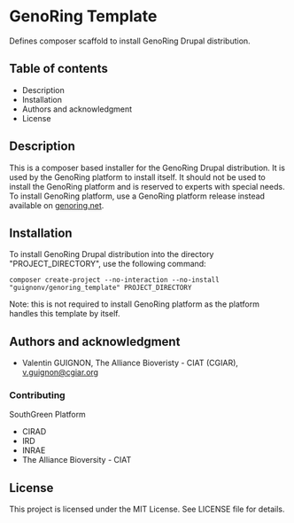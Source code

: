 # GenoRing Template

Defines composer scaffold to install GenoRing Drupal distribution.


## Table of contents

- Description
- Installation
- Authors and acknowledgment
- License


## Description

This is a composer based installer for the GenoRing Drupal distribution. It is
used by the GenoRing platform to install itself. It should not be used to
install the GenoRing platform and is reserved to experts with special needs.
To install GenoRing platform, use a GenoRing platform release instead available
on [genoring.net](http://www.genoring.net).


## Installation

To install GenoRing Drupal distribution into the directory "PROJECT_DIRECTORY",
use the following command:
  ```
  composer create-project --no-interaction --no-install "guignonv/genoring_template" PROJECT_DIRECTORY
  ```
Note: this is not required to install GenoRing platform as the platform handles
this template by itself.


## Authors and acknowledgment

* Valentin GUIGNON, The Alliance Bioveristy - CIAT (CGIAR), v.guignon@cgiar.org

### Contributing

SouthGreen Platform
  * CIRAD
  * IRD
  * INRAE
  * The Alliance Bioversity - CIAT


## License

This project is licensed under the MIT License. See LICENSE file for details.
